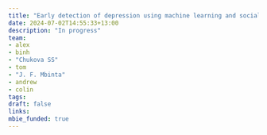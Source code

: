 ```yaml
---
title: "Early detection of depression using machine learning and social well-being survey data during the early phase of the COVID-19 pandemic."
date: 2024-07-02T14:55:33+13:00
description: "In progress"
team:
- alex
- binh
- "Chukova SS"
- tom
- "J. F. Mbinta"
- andrew
- colin
tags:
draft: false
links:
mbie_funded: true
---
```

